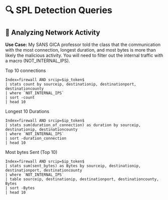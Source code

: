 # 🔍 SPL Detection Queries

## 🚨 Analyzing Network Activity 

**Use Case:** My SANS GICA professor told the class that the communication with the most connection, longest duration, and most bytes is more than likely the malicious activity. You will need to filter out the internal traffic with a macro (NOT_INTERNAL_IPS).

Top 10 connections 
```spl
Index=firewall AND srcip=$ip_token$
| stats count by sourceip, destinationip, destinationport, destinationcounty
| where `NOT_INTERNAL_IPS` 
| sort -count 
| head 10
```
Longest 10 Durations
```spl
Index=firewall AND srcip=$ip_token$
| stats sum(duration_of_connection) as duration by sourceip, destinationip, destinationcounty
| where `NOT_INTERNAL_IPS`
| sort -duration_connection 
| head 10
```
Most bytes Sent (Top 10)
```spl
Index=firewall AND srcip=$ip_token$
| stats sum(sent_bytes) as Bytes by sourceip, destinationip, destinationport, destinationcounty
| where `NOT_INTERNAL_IPS` 
| table sourceip, destinationip, destinationport, destinationcounty, Bytes 
| sort -Bytes
| head 10
```
